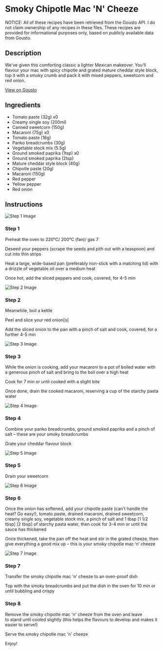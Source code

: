 # Smoky Chipotle Mac 'N' Cheeze

NOTICE: All of these recipes have been retrieved from the Gousto API. I do not claim ownership of any recipes in these files. These recipes are provided for informational purposes only, based on publicly available data from Gousto.

## Description

We've given this comforting classic a lighter Mexican makeover. You'll flavour your mac with spicy chipotle and grated mature cheddar style block, top it with a smoky crumb and pack it with mixed peppers, sweetcorn and red onion.

[View on Gousto](https://www.gousto.co.uk/recipes/cookbook/lighter-smoky-chipotle-mac-n-cheese)

## Ingredients

- Tomato paste (32g) x0
- Creamy single soy (200ml)
- Canned sweetcorn (150g)
- Macaroni (75g) x0
- Tomato paste (16g)
- Panko breadcrumbs (30g)
- Vegetable stock mix (5.5g)
- Ground smoked paprika (1tsp) x0
- Ground smoked paprika (2tsp)
- Mature cheddar style block (40g)
- Chipotle paste (20g)
- Macaroni (150g)
- Red pepper
- Yellow pepper
- Red onion

## Instructions

![Step 1 Image](https://production-media.gousto.co.uk/cms/recipe-step-image/step-1-1657008002721-x200.jpg)

### Step 1

Preheat the oven to 220°C/ 200°C (fan)/ gas 7

Deseed your peppers (scrape the seeds and pith out with a teaspoon) and cut into thin strips

Heat a large, wide-based pan (preferably non-stick with a matching lid) with a drizzle of vegetable oil over a medium heat

Once hot, add the sliced peppers and cook, covered, for 4-5 min

![Step 2 Image](https://production-media.gousto.co.uk/cms/recipe-step-image/step-2-1657008005647-x200.jpg)

### Step 2

Meanwhile, boil a kettle

Peel and slice your red onion[s]

Add the sliced onion to the pan with a pinch of salt and cook, covered, for a further 4-5 min

![Step 3 Image](https://production-media.gousto.co.uk/cms/recipe-step-image/Step-3-1657008007919-x200.jpg)

### Step 3

While the onion is cooking, add your macaroni to a pot of boiled water with a generous pinch of salt and bring to the boil over a high heat

Cook for 7 min or until cooked with a slight bite

Once done, drain the cooked macaroni, reserving a cup of the starchy pasta water

![Step 4 Image](https://production-media.gousto.co.uk/cms/recipe-step-image/step-4-1657008010609-x200.jpg)

### Step 4

Combine your panko breadcrumbs, ground smoked paprika and a pinch of salt  – these are your smoky breadcrumbs

Grate your cheddar flavour block

![Step 5 Image](https://production-media.gousto.co.uk/cms/recipe-step-image/Step-5-1657008014899-x200.jpg)

### Step 5

Drain your sweetcorn

![Step 6 Image](https://production-media.gousto.co.uk/cms/recipe-step-image/Step-6-1657008018387-x200.jpg)

### Step 6

Once the onion has softened, add your chipotle paste (can't handle the heat? Go easy!), tomato paste, drained macaroni, drained sweetcorn, creamy single soy, vegetable stock mix, a pinch of salt and 1 tbsp <span class="text-purple">[1 1/2 tbsp]</span> <span class="text-danger">[2 tbsp]</span> of starchy pasta water, then cook for 3-4 min or until the sauce has thickened

Once thickened, take the pan off the heat and stir in the grated cheeze, then give everything a good mix up – this is your smoky chipotle mac ‘n’ cheeze

![Step 7 Image](https://production-media.gousto.co.uk/cms/recipe-step-image/step-7-1657008021308-x200.jpg)

### Step 7

Transfer the smoky chipotle mac 'n' cheeze to an oven-proof dish

Top with the smoky breadcrumbs and put the dish in the oven for 10 min or until bubbling and crispy

### Step 8

Remove the smoky chipotle mac 'n' cheeze from the oven and leave to stand until cooled slightly (this helps the flavours to develop and makes it easier to serve!)

Serve the smoky chipotle mac 'n' cheeze

Enjoy!

